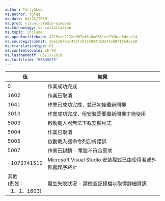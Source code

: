 ```yaml
---
author: TerryGLee
ms.author: tglee
ms.date: 04/25/2019
ms.prod: visual-studio-windows
ms.technology: vs-installation
ms.topic: include
ms.openlocfilehash: 4715ece217ab007e46a6a063fea992bca6deca14
ms.sourcegitcommit: 2ee11676af4f3fc5729934d52541e9871fb43ee9
ms.translationtype: HT
ms.contentlocale: zh-TW
ms.lasthandoff: 05/17/2019
ms.locfileid: "65849015"
---
```

| **值** | **結果** |
| --------- | ---------- |
| 0 | 作業成功完成 |
| 1602 | 作業已取消 |
| 1641 | 作業已成功完成，並已初始重新開機 |
| 3010 | 作業成功完成，但安裝需要重新開機才能使用 |
| 5003 | 啟動載入器無法下載安裝程式 |
| 5004 | 作業已取消 |
| 5005 | 啟動載入器命令列剖析錯誤 |
| 5007 | 作業已封鎖 - 電腦不符合需求 |
| -1073741510 | Microsoft Visual Studio 安裝程式已由使用者或外部處理序終止 |
| 其他<br>(例如：<br>-1、1、1603) | 發生失敗狀況 - 請檢查記錄檔以取得詳細資訊 |

